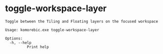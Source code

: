 # toggle-workspace-layer

```
Toggle between the Tiling and Floating layers on the focused workspace

Usage: komorebic.exe toggle-workspace-layer

Options:
  -h, --help
          Print help

```
